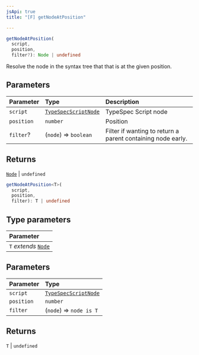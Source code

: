 ```yaml
---
jsApi: true
title: "[F] getNodeAtPosition"

---
```

```ts
getNodeAtPosition(
  script,
  position,
  filter?): Node | undefined
```

Resolve the node in the syntax tree that that is at the given position.

## Parameters

| Parameter | Type | Description |
| :------ | :------ | :------ |
| `script` | [`TypeSpecScriptNode`](Interface.TypeSpecScriptNode.md) | TypeSpec Script node |
| `position` | `number` | Position |
| `filter`? | (`node`) => `boolean` | Filter if wanting to return a parent containing node early. |

## Returns

[`Node`](Type.Node.md) \| `undefined`

```ts
getNodeAtPosition<T>(
  script,
  position,
  filter): T | undefined
```

## Type parameters

| Parameter |
| :------ |
| `T` *extends* [`Node`](Type.Node.md) |

## Parameters

| Parameter | Type |
| :------ | :------ |
| `script` | [`TypeSpecScriptNode`](Interface.TypeSpecScriptNode.md) |
| `position` | `number` |
| `filter` | (`node`) => `node is T` |

## Returns

`T` \| `undefined`
